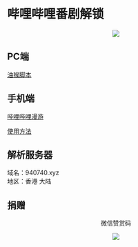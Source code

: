 # 哔哩哔哩番剧解锁
<p align="center"><img src="https://cdn.jsdelivr.net/gh/xwwbest/img@master/imgs/213.jpg" width="auto" height="auto"/></p>

## PC端
[油猴脚本](https://greasyfork.org/zh-CN/scripts/25718-%E8%A7%A3%E9%99%A4b%E7%AB%99%E5%8C%BA%E5%9F%9F%E9%99%90%E5%88%B6 "油猴脚本")

## 手机端
[哔哩哔哩漫游](https://github.com/yujincheng08/BiliRoaming "哔哩哔哩漫游")

[使用方法](https://github.com/yujincheng08/BiliRoaming/wiki#%E4%BD%BF%E7%94%A8%E6%96%B9%E6%B3%95 "使用方法")

## 解析服务器
域名：940740.xyz  
地区：香港 大陆

## 捐赠<center>
<p align="center">微信赞赏码</p>
<p align="center"><img src="https://cdn.jsdelivr.net/gh/xwwbest/img@master/imgs/c8ec89e365969e2b58ea1ad6496103e.36rnwr9g3440.jpg" width="auto" height="auto"/></p>
